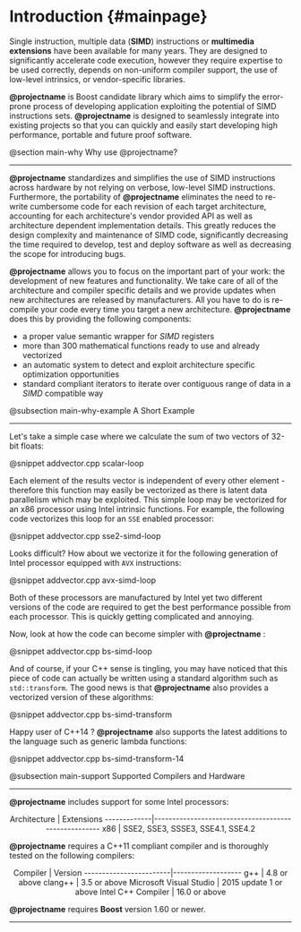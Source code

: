 Introduction {#mainpage}
=========

Single instruction, multiple data (__SIMD__) instructions or **multimedia extensions** have been available
for many years. They are designed to significantly accelerate code execution, however they require expertise
to be used correctly, depends on non-uniform compiler support, the use of low-level intrinsics, or vendor-specific
libraries.

**@projectname** is Boost candidate library which aims to simplify the error-prone process of developing
application exploiting the potential of SIMD instructions sets. **@projectname** is designed to seamlessly
integrate into existing projects so that you can quickly and easily start developing high performance,
portable and future proof software.

@section main-why Why use @projectname?

-------------------------------------

**@projectname** standardizes and simplifies the use of SIMD instructions across hardware by not
relying on verbose, low-level SIMD instructions. Furthermore, the portability of **@projectname**
eliminates the need to re-write cumbersome code for each revision of each target architecture, accounting for
each architecture's vendor provided API as well as architecture dependent implementation details.
This greatly reduces the design complexity and maintenance of SIMD code, significantly decreasing
the time required to develop, test and deploy software as well as decreasing the scope for introducing bugs.

**@projectname** allows you to focus on the important part of your work: the development of new features
and functionality. We take care of all of the architecture and compiler specific details and we provide
updates when new architectures are released by manufacturers. All you have to do is re-compile your code
every time you target a new architecture. **@projectname** does this by providing the following components:

  + a proper value semantic wrapper for _SIMD_ registers
  + more than 300 mathematical functions ready to use and already vectorized
  + an automatic system to detect and exploit architecture specific optimization opportunities
  + standard compliant iterators to iterate over contiguous range of data in a _SIMD_ compatible way

@subsection main-why-example A Short Example

-------------------------------------

Let's take a simple case where we calculate the sum of two vectors of 32-bit floats:

@snippet addvector.cpp scalar-loop

Each element of the results vector is independent of every other element - therefore this function may easily
be vectorized as there is latent data parallelism which may be exploited. This simple loop may be vectorized
for an x86 processor using Intel intrinsic functions. For example, the following code vectorizes this loop 
for an `SSE` enabled processor:

@snippet addvector.cpp sse2-simd-loop

Looks difficult? How about we vectorize it for the following generation of Intel processor equipped with `AVX` instructions:

@snippet addvector.cpp avx-simd-loop

Both of these processors are manufactured by Intel yet two different versions of the code are required to get the best performance
possible from each processor. This is quickly getting complicated and annoying.

Now, look at how the code can become simpler with **@projectname** :

@snippet addvector.cpp bs-simd-loop

And of course, if your C++ sense is tingling, you may have noticed that this piece of code can actually be
written using a standard algorithm such as `std::transform`. The good news is that **@projectname**
also provides a vectorized version of these algorithms:

@snippet addvector.cpp bs-simd-transform

Happy user of C++14 ? **@projectname** also supports the latest additions to the language such as
generic lambda functions:

@snippet addvector.cpp bs-simd-transform-14

@subsection main-support Supported Compilers and Hardware

-------------------------------------------------------------

**@projectname** includes support for some Intel processors:

<center>
Architecture | Extensions
-------------|-----------------------------------------------------
x86          | SSE2, SSE3, SSSE3, SSE4.1, SSE4.2
</center>

**@projectname** requires a C++11 compliant compiler and is thoroughly tested on the following compilers:

<center>
Compiler                | Version
------------------------|-------------------
g++                     | 4.8 or above
clang++                 | 3.5 or above
Microsoft Visual Studio | 2015 update 1 or above
Intel C++ Compiler      | 16.0 or above
</center>

**@projectname** requires **Boost** version 1.60 or newer.

----------------------------------------------------------------------------------------------------
